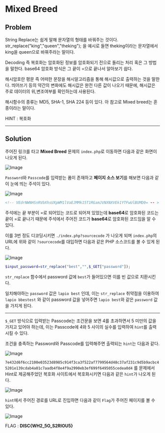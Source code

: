 # Mixed Breed

## Problem

String Replace는 쉽게 말해 문자열의 형태를 바꿔주는 것이다. 
str_replace("king","queen","theking"); 을 예시로 들면 theking이라는 문자열에서 
king을 queen으로 바꿔주라는 말이다. 

Decoding 즉 복호화는 암호화된 정보를 암호화되기 전으로 돌리는 처리 혹은 그 방법을 말한다. 
base64 암호화 방식은 그 끝이 =으로 끝나서 알아보기 쉽다. 

해시암호란 평문 즉 어떠한 문장을 해시알고리즘을 통해 해시값으로 출력하는 것을 말한다. 
띄어쓰기 등의 약간의 변화에도 해시값은 완전 다른 값이 나오기 때문에, 
해시값은 주로 데이터의 위,변조여부를 확인하는데 사용된다. 

해시함수의 종류는 MD5, SHA-1, SHA 224 등이 있다. 
아 참고로 Mixed breed는 혼종이라는 말이다. 

HINT : 복호화

***

## Solution

주어진 링크를 타고 **Mixed Breed** 문제의 `index.php`로 이동하면 다음과 같은 화면이 나오게 된다.

![Image](Image_Link.PNG)


`Password`와 `Passcode`를 입력받는 폼이 존재하고 **페이지 소스 보기**를 해보면 다음과 같이 눈에 띄는 주석이 있다.

![Image](Image_Link.PNG)

```html
<!-- VEdrNWNHSnRVbXhsUXpWM1lVaEJMMk15T1RGamJVNXNXVEk1YTFwUlBUMD0= -- >
```
주석에는 끝 부분이 =로 되어있는 코드로 되어져 있었는데 **base64**로 암호화된 코드는 끝이 =로 끝나기 때문에 주석에서 주어진 코드가 **base64**로 암호화된 코드임을 알 수 있다.

이를 3번 정도 디코딩시키면 `./index.php?sourcecode` 가 나오게 되며 `index.php`의 URL에 위와 같이 `?sourcecode`를 대입하면 다음과 같은 PHP 소스코드를 볼 수 있게 된다.

![Image](Image_Link.PNG)


```php
$input_password=str_replace("best","",$_GET["password"]);
```
`str_replace` 함수에서 password 값에 `best`가 들어있으면 이를 빈 값으로 치환시킨다.

일치해야하는 `password` 값은 `lapio best` 인데, 이는 `str_replace` 취약점을 이용하여 `lapio bbestest` 와 같이 password 값을 넣어주면 `lapio best`와 같은 `password` 값을 가지게 된다.
***
`$_GET` 방식으로 입력받는 Passcode는 조건문을 보면 4를 초과하면서 5 미만의 값을 가지고 있어야 하는데, 이는 Passcode에 4와 5 사이의 실수를 입력하여 `hint`를 출력시킬 수 있다.

조건을 충족하는 Password와 Passcode를 입력해주면 출력되는 `hint`는 다음과 같다.

![Image](Image_Link.PNG)

`7e432d6f6cc2100e03523d8985c914f3ca3f522af7799564d48c37af231c9d5b9acbc45201e139cdab4a01c7aadb4f8e4f9a2990eb3ef699f6495055cedea0d4` 를 문제에서 Hint로 제공해주었던 복호화 사이트에서 복호화시키면 다음과 같은 `hint`가 나오게 된다.

![Image](Image_Link.PNG)

`hint`에서 주어진 경로를 URL로 진입하면 다음과 같이 `Flag`가 주어진 페이지를 볼 수 있다.

![Image](Image_Link.PNG)

FLAG : **DISC{WH2_5O_S2RIOU5}**